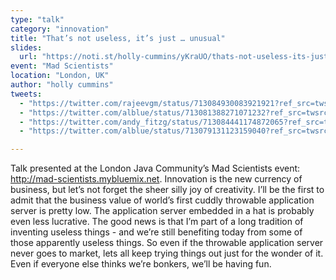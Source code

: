 ```yaml
---
type: "talk"
category: "innovation"
title: "That’s not useless, it’s just … unusual"
slides:
  url: "https://noti.st/holly-cummins/yKraUO/thats-not-useless-its-just-unusual"
event: "Mad Scientists"
location: "London, UK"
author: "holly cummins"
tweets:
  - "https://twitter.com/rajeevgm/status/713084930083921921?ref_src=twsrc%5Etfw"
  - "https://twitter.com/alblue/status/713081388271071232?ref_src=twsrc%5Etfw"
  - "https://twitter.com/andy_fitzg/status/713084441174872065?ref_src=twsrc%5Etfw"
  - "https://twitter.com/alblue/status/713079131123159040?ref_src=twsrc%5Etfw"

---
```

Talk presented at the London Java Community’s Mad Scientists event: http://mad-scientists.mybluemix.net.
Innovation is the new currency of business, but let’s not forget the sheer silly joy of creativity. I’ll be the first to admit that the business value of world’s first cuddly throwable application server is pretty low. The application server embedded in a hat is probably even less lucrative. The good news is that I’m part of a long tradition of inventing useless things - and we’re still benefiting today from some of those apparently useless things. So even if the throwable application server never goes to market, lets all keep trying things out just for the wonder of it. Even if everyone else thinks we’re bonkers, we’ll be having fun.